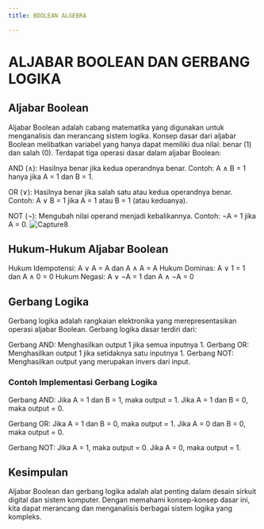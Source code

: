 ```yaml
---
title: BOOLEAN ALGEBRA

---
```


# ALJABAR BOOLEAN DAN GERBANG LOGIKA
## Aljabar Boolean
Aljabar Boolean adalah cabang matematika yang digunakan untuk menganalisis dan merancang sistem logika. Konsep dasar dari aljabar Boolean melibatkan variabel yang hanya dapat memiliki dua nilai: benar (1) dan salah (0). Terdapat tiga operasi dasar dalam aljabar Boolean:

AND (∧): Hasilnya benar jika kedua operandnya benar.
Contoh: A ∧ B = 1 hanya jika A = 1 dan B = 1.

OR (∨): Hasilnya benar jika salah satu atau kedua operandnya benar.
Contoh: A ∨ B = 1 jika A = 1 atau B = 1 (atau keduanya).

NOT (¬): Mengubah nilai operand menjadi kebalikannya.
Contoh: ¬A = 1 jika A = 0. 
![Capture8](https://hackmd.io/_uploads/B1tRpUFk1g.png)


## Hukum-Hukum Aljabar Boolean
Hukum Idempotensi: A ∨ A = A dan A ∧ A = A
Hukum Dominas: A ∨ 1 = 1 dan A ∧ 0 = 0
Hukum Negasi: A ∨ ¬A = 1 dan A ∧ ¬A = 0

## Gerbang Logika
Gerbang logika adalah rangkaian elektronika yang merepresentasikan operasi aljabar Boolean. Gerbang logika dasar terdiri dari:

Gerbang AND: Menghasilkan output 1 jika semua inputnya 1.
Gerbang OR: Menghasilkan output 1 jika setidaknya satu inputnya 1.
Gerbang NOT: Menghasilkan output yang merupakan invers dari input.
### Contoh Implementasi Gerbang Logika

Gerbang AND:
Jika A = 1 dan B = 1, maka output = 1.
Jika A = 1 dan B = 0, maka output = 0.

Gerbang OR:
Jika A = 1 dan B = 0, maka output = 1.
Jika A = 0 dan B = 0, maka output = 0.

Gerbang NOT:
Jika A = 1, maka output = 0.
Jika A = 0, maka output = 1.

## Kesimpulan
Aljabar Boolean dan gerbang logika adalah alat penting dalam desain sirkuit digital dan sistem komputer. Dengan memahami konsep-konsep dasar ini, kita dapat merancang dan menganalisis berbagai sistem logika yang kompleks.